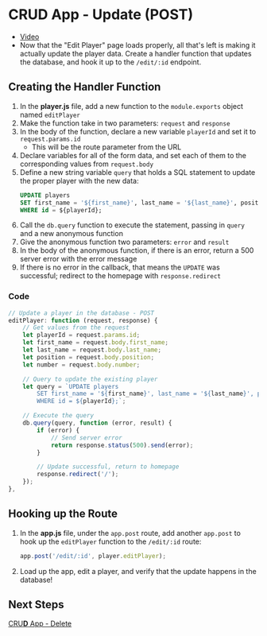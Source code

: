 # CR**U**D App - Update (POST)
- [Video](https://youtu.be/_UM73ykkxfU?t=737)
- Now that the "Edit Player" page loads properly, all that's left is making it actually update the player data. Create a handler function that updates the database, and hook it up to the `/edit/:id` endpoint.

## Creating the Handler Function
1. In the **player.js** file, add a new function to the `module.exports` object named `editPlayer`
1. Make the function take in two parameters: `request` and `response`
1. In the body of the function, declare a new variable `playerId` and set it to `request.params.id`
    - This will be the route parameter from the URL
1. Declare variables for all of the form data, and set each of them to the corresponding values from `request.body`
1. Define a new string variable `query` that holds a SQL statement to update the proper player with the new data:
    ```sql
    UPDATE players
    SET first_name = '${first_name}', last_name = '${last_name}', position = '${position}', number = ${number}
    WHERE id = ${playerId};
    ```
1. Call the `db.query` function to execute the statement, passing in `query` and a new anonymous function
1. Give the anonymous function two parameters: `error` and `result`
1. In the body of the anonymous function, if there is an error, return a 500 server error with the error message
1. If there is no error in the callback, that means the `UPDATE` was successful; redirect to the homepage with `response.redirect`

### Code
```js
// Update a player in the database - POST
editPlayer: function (request, response) {
    // Get values from the request
    let playerId = request.params.id;
    let first_name = request.body.first_name;
    let last_name = request.body.last_name;
    let position = request.body.position;
    let number = request.body.number;

    // Query to update the existing player
    let query = `UPDATE players
        SET first_name = '${first_name}', last_name = '${last_name}', position = '${position}', number = ${number}
        WHERE id = ${playerId};`;

    // Execute the query
    db.query(query, function (error, result) {
        if (error) {
            // Send server error
            return response.status(500).send(error);
        }

        // Update successful, return to homepage
        response.redirect('/');
    });
},
```

## Hooking up the Route
1. In the **app.js** file, under the `app.post` route, add another `app.post` to hook up the `editPlayer` function to the `/edit/:id` route:
    ```js
    app.post('/edit/:id', player.editPlayer);
    ```
1. Load up the app, edit a player, and verify that the update happens in the database!

## Next Steps
[CRU**D** App - Delete](CrudAppDelete.md)